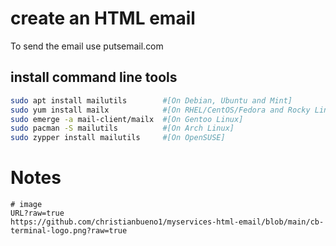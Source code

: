 # create an HTML email

To send the email use putsemail.com

## install command line tools

```bash
sudo apt install mailutils        #[On Debian, Ubuntu and Mint]
sudo yum install mailx            #[On RHEL/CentOS/Fedora and Rocky Linux/AlmaLinux]
sudo emerge -a mail-client/mailx  #[On Gentoo Linux]
sudo pacman -S mailutils          #[On Arch Linux]
sudo zypper install mailutils     #[On OpenSUSE]  
```

# Notes
```
# image
URL?raw=true
https://github.com/christianbueno1/myservices-html-email/blob/main/cb-terminal-logo.png?raw=true

```